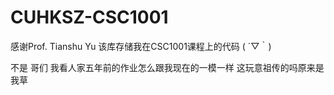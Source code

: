 # CUHKSZ-CSC1001
 感谢Prof. Tianshu Yu
 该库存储我在CSC1001课程上的代码 ( ´▽｀)

 不是 哥们 我看人家五年前的作业怎么跟我现在的一模一样 这玩意祖传的吗原来是我草
